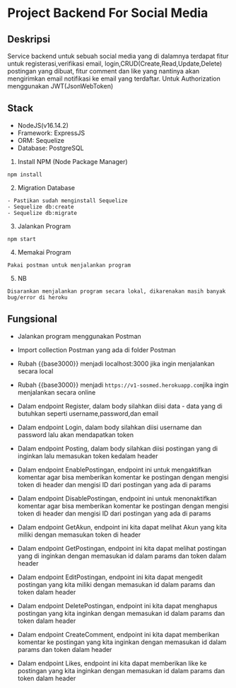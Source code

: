 # Project Backend For Social Media

## Deskripsi
Service backend untuk sebuah social media yang di dalamnya terdapat fitur untuk registerasi,verifikasi email,
login,CRUD(Create,Read,Update,Delete) postingan yang dibuat, fitur comment dan like yang nantinya akan mengirimkan email
notifikasi ke email yang terdaftar. Untuk Authorization menggunakan JWT(JsonWebToken)

## Stack
- NodeJS(v16.14.2)
- Framework: ExpressJS
- ORM: Sequelize
- Database: PostgreSQL

1. Install NPM (Node Package Manager)
```
npm install
```
2. Migration Database
```
- Pastikan sudah menginstall Sequelize
- Sequelize db:create
- Sequelize db:migrate
```
3. Jalankan Program
```
npm start
```
4. Memakai Program
```
Pakai postman untuk menjalankan program
```
5.  NB
```
Disarankan menjalankan program secara lokal, dikarenakan masih banyak bug/error di heroku
```

## Fungsional

*   Jalankan program menggunakan Postman

*   Import collection Postman yang ada di folder Postman

*   Rubah {{base3000}} menjadi localhost:3000 jika ingin menjalankan secara local

*   Rubah {{base3000}} menjadi `https://v1-sosmed.herokuapp.com`jika ingin menjalankan secara online

*   Dalam endpoint Register, dalam body silahkan diisi data - data yang di butuhkan
seperti username,password,dan email

*   Dalam endpoint Login, dalam body silahkan diisi username dan password lalu akan     mendapatkan token

*   Dalam endpoint Posting, dalam body silahkan diisi postingan yang di inginkan lalu memasukan token kedalam header 

*   Dalam endpoint EnablePostingan, endpoint ini untuk mengaktifkan komentar agar bisa memberikan komentar ke postingan dengan mengisi token di header dan mengisi ID dari postingan yang ada di params

*   Dalam endpoint DisablePostingan, endpoint ini untuk menonaktifkan komentar agar bisa memberikan komentar ke postingan dengan mengisi token di header dan mengisi ID dari postingan yang ada di params

*   Dalam endpoint GetAkun, endpoint ini kita dapat melihat Akun yang kita miliki dengan memasukan token di header

*   Dalam endpoint GetPostingan, endpoint ini kita dapat melihat postingan yang di inginkan dengan memasukan id dalam params dan token dalam header

*   Dalam endpoint EditPostingan, endpoint ini kita dapat mengedit postingan yang kita miliki dengan memasukan id dalam params dan token dalam header

*   Dalam endpoint DeletePostingan, endpoint ini kita dapat menghapus postingan yang kita inginkan dengan memasukan id dalam params dan token dalam header

*   Dalam endpoint CreateComment, endpoint ini kita dapat memberikan komentar ke postingan yang kita inginkan dengan memasukan id dalam params dan token dalam header

*   Dalam endpoint Likes, endpoint ini kita dapat memberikan like ke postingan yang kita inginkan dengan memasukan id dalam params dan token dalam header


